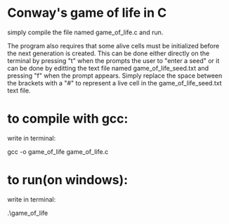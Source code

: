 # Conway's game of life in C

simply compile the file named game_of_life.c and run.

The program also requires that some alive cells must be initialized before the next generation is created. This can be done either directly on the terminal by pressing "t" when the prompts the user to "enter a seed" or it can be done by editting the text file named game_of_life_seed.txt and pressing "f" when the prompt appears. Simply replace the space between the brackets with a "#" to represent a live cell in the game_of_life_seed.txt text file.

# to compile with gcc:
write in terminal:

gcc -o game_of_life game_of_life.c

# to run(on windows):
write in terminal:

.\game_of_life